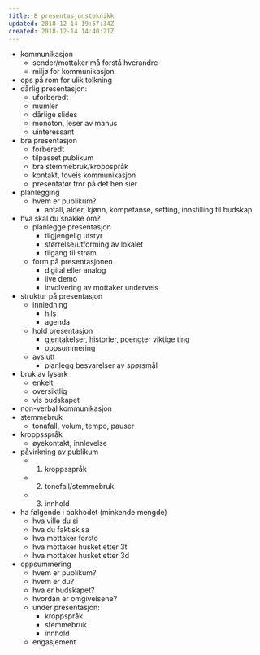 ```yaml
---
title: B presentasjonsteknikk
updated: 2018-12-14 19:57:34Z
created: 2018-12-14 14:40:21Z
---
```


- kommunikasjon
    - sender/mottaker må forstå hverandre
    - miljø for kommunikasjon
- ops på rom for ulik tolkning
- dårlig presentasjon:
    - uforberedt
    - mumler
    - dårlige slides
    - monoton, leser av manus
    - uinteressant
- bra presentasjon
    - forberedt
    - tilpasset publikum
    - bra stemmebruk/kroppspråk
    - kontakt, toveis kommunikasjon
    - presentatør tror på det hen sier
- planlegging
    - hvem er publikum?
        - antall, alder, kjønn, kompetanse, setting, innstilling til budskap
- hva skal du snakke om?
    - planlegge presentasjon
        - tilgjengelig utstyr
        - størrelse/utforming av lokalet
        - tilgang til strøm
    - form på presentasjonen
        - digital eller analog
        - live demo
        - involvering av mottaker underveis
- struktur på presentasjon
    - innledning
        - hils
        - agenda
    - hold presentasjon
        - gjentakelser, historier, poengter viktige ting
        - oppsummering
    - avslutt
        - planlegg besvarelser av spørsmål
- bruk av lysark
    - enkelt
    - oversiktlig
    - vis budskapet
- non-verbal kommunikasjon
- stemmebruk
    - tonafall, volum, tempo, pauser
- kroppsspråk
    - øyekontakt, innlevelse
- påvirkning av publikum
    - 1. kroppsspråk
    - 2. tonefall/stemmebruk
    - 3. innhold
- ha følgende i bakhodet (minkende mengde)
    - hva ville du si
    - hva du faktisk sa
    - hva mottaker forsto
    - hva mottaker husket etter 3t
    - hva mottaker husket etter 3d
- oppsummering
    - hvem er publikum?
    - hvem er du?
    - hva er budskapet?
    - hvordan er omgivelsene?
    - under presentasjon:
        - kroppspråk
        - stemmebruk
        - innhold
    - engasjement